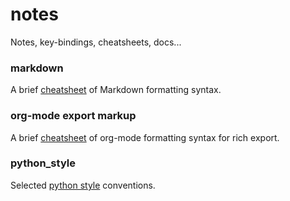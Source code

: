 # notes
Notes, key-bindings, cheatsheets, docs...

### markdown
A brief [cheatsheet](markdown.md) of Markdown formatting syntax.

### org-mode export markup
A brief [cheatsheet](org-mode_markup.md) of org-mode formatting syntax for rich export.

### python_style
Selected [python style](python_style.md) conventions.
